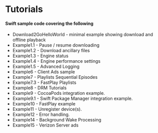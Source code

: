 Tutorials
=======================================

#### Swift sample code covering the following

* Download2GoHelloWorld - minimal example showing download and offline playback
* Example1.1 - Pause / resume downloading
* Example1.2 - Download ancillary files
* Example1.3 - Engine status
* Example1.4 - Engine performance settings
* Example1.5 - Advanced Logging
* Example6 - Client Ads sample
* Example7 - Playlists Sequential Episodes
* Example7.3 - FastPlay Playlists
* Example8 - DRM Tutorials
* Example9 - CocoaPods integration example.
* Example9.1 - Swift Package Manager integration example.
* Example10 - FastPlay example
* Example11 - Unregister device(s).
* Example12 - Error handling.
* Example14 - Background Wake Processing
* Example15 - Verizon Server ads